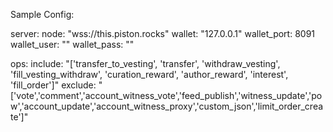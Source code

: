 Sample Config:

server:
      node:        "wss://this.piston.rocks"
      wallet:      "127.0.0.1"
      wallet_port:  8091
      wallet_user: ""
      wallet_pass: ""

ops:
   include: "['transfer_to_vesting', 'transfer', 'withdraw_vesting', 'fill_vesting_withdraw', 'curation_reward', 'author_reward', 'interest', 'fill_order']"
   exclude: "['vote','comment','account_witness_vote','feed_publish','witness_update','pow','account_update','account_witness_proxy','custom_json','limit_order_create']"

